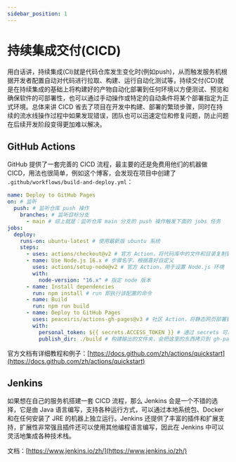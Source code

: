 ```yaml
---
sidebar_position: 1
---
```


# 持续集成交付(CICD)

用白话讲，持续集成(CI)就是代码仓库发生变化时(例如push)，从而触发服务机根据开发者配置自动对代码进行拉取、构建、运行自动化测试等，持续交付(CD)就是在持续集成的基础上将构建好的产物自动化部署到任何环境以方便测试、预览和确保软件的可部署性，也可以通过手动操作或特定的自动条件将某个部署指定为正式环境。总体来讲 CICD 省去了项目在开发中构建、部署的繁琐步骤，同时在持续的流水线操作过程中如果发现错误，团队也可以迅速定位和修复问题，防止问题在后续开发阶段变得更加难以解决。

## GitHub Actions

GitHub 提供了一套完善的 CICD 流程，最主要的还是免费用他们的机器做 CICD，用法也很简单，例如这个博客，会发现在项目中创建了 `.github/workflows/build-and-deploy.yml`：

```yml
name: Deploy to GitHub Pages
on: # 监听
  push: # 监听仓库 push 操作
    branches: # 监听目标分支
      - main # 综上就是：监听仓库 main 分支的 push 操作触发下面的 jobs 任务
jobs:
  deploy:
    runs-on: ubuntu-latest # 使用最新版 ubuntu 系统
    steps:
      - uses: actions/checkout@v2 # 官方 Action，将代码库中的文件和目录复制到 GitHub Actions 运行时的工作目录
      - name: Use Node.js 16.x # 步骤名字，根据喜好自定义
        uses: actions/setup-node@v2 # 官方 Action，用于设置 Node.js 环境
        with:
          node-version: "16.x" # 指定 node 版本
      - name: Install dependencies
        run: npm install # run 即执行该配置的命令
      - name: Build
        run: npm run build
      - name: Deploy to GitHub Pages
        uses: peaceiris/actions-gh-pages@v3 # 社区 Action，将静态网页部署到 GitHub Pages
        with:
          personal_token: ${{ secrets.ACCESS_TOKEN }} # 通过 secrets 可以访问到仓库中配置的环境变量，且非常安全
          publish_dir: ./build # 构建输出的文件夹，会把这里的东西拷贝到 gh-pages 分支部署 GitHub Pages
```

官方文档有详细教程和例子：[https://docs.github.com/zh/actions/quickstart](https://docs.github.com/zh/actions/quickstart)


## Jenkins

如果想在自己的服务机搭建一套 CICD 流程，那么 Jenkins 会是一个不错的选择，它是由 Java 语言编写，支持各种运行方式，可以通过本地系统包、Docker 和在任何安装了 JRE 的机器上独立运行。Jenkins 还提供了丰富的插件和扩展支持，扩展性非常强且插件还可以使用其他编程语言编写，因此在 Jenkins 中可以灵活地集成各种技术栈。

文档：[https://www.jenkins.io/zh/](https://www.jenkins.io/zh/)
